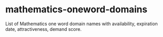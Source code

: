 # mathematics-oneword-domains
List of Mathematics one word domain names with availability, expiration date, attractiveness, demand score.
